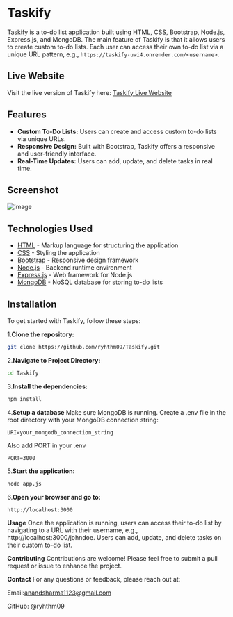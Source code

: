 # Taskify

Taskify is a to-do list application built using HTML, CSS, Bootstrap, Node.js, Express.js, and MongoDB. The main feature of Taskify is that it allows users to create custom to-do lists. Each user can access their own to-do list via a unique URL pattern, e.g., `https://taskify-uwi4.onrender.com/<username>`.

## Live Website

Visit the live version of Taskify here: [Taskify Live Website](https://taskify-uwi4.onrender.com/)

## Features

- **Custom To-Do Lists:** Users can create and access custom to-do lists via unique URLs.
- **Responsive Design:** Built with Bootstrap, Taskify offers a responsive and user-friendly interface.
- **Real-Time Updates:** Users can add, update, and delete tasks in real time.

## Screenshot

![image](https://github.com/user-attachments/assets/a788e185-af01-4dfa-838b-0f0a0e92f858)

## Technologies Used

- [HTML](https://developer.mozilla.org/en-US/docs/Web/HTML) - Markup language for structuring the application
- [CSS](https://developer.mozilla.org/en-US/docs/Web/CSS) - Styling the application
- [Bootstrap](https://getbootstrap.com/) - Responsive design framework
- [Node.js](https://nodejs.org/en/) - Backend runtime environment
- [Express.js](https://expressjs.com/) - Web framework for Node.js
- [MongoDB](https://www.mongodb.com/) - NoSQL database for storing to-do lists

## Installation

To get started with Taskify, follow these steps:

1.**Clone the repository:**

   ```bash
   git clone https://github.com/ryhthm09/Taskify.git
   ```

2.**Navigate to Project Directory:**
 ```bash
 cd Taskify
```
3.**Install the dependencies:**
```bash
npm install
```
4.**Setup a database**
Make sure MongoDB is running.
Create a .env file in the root directory with your MongoDB connection string:
```
URI=your_mongodb_connection_string
```

Also add PORT in your .env
```
PORT=3000
```
5.**Start the application:**
```bash
node app.js
```
6.**Open your browser and go to:**
```
http://localhost:3000
```
**Usage**
Once the application is running, users can access their to-do list by navigating to a URL with their username, e.g., http://localhost:3000/johndoe. Users can add, update, and delete tasks on their custom to-do list.

**Contributing**
Contributions are welcome! Please feel free to submit a pull request or issue to enhance the project.

**Contact**
For any questions or feedback, please reach out at:

Email:anandsharma1123@gmail.com

GitHub: @ryhthm09


